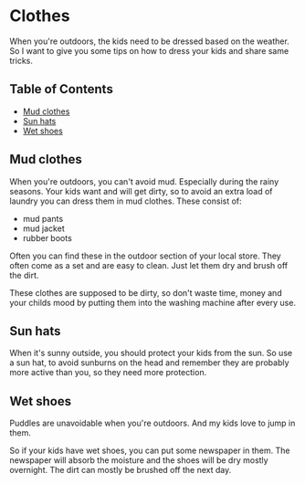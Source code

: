 # Clothes

When you're outdoors, the kids need to be dressed based on the weather.
So I want to give you some tips on how to dress your kids and share same tricks.

## Table of Contents
- [Mud clothes](#mud-clothes)
- [Sun hats](#sun-hats)
- [Wet shoes](#wet-shoes)

## Mud clothes

When you're outdoors, you can't avoid mud. Especially during the rainy seasons.
Your kids want and will get dirty, so to avoid an extra load of laundry you can dress them in mud clothes.
These consist of:

* mud pants
* mud jacket
* rubber boots

Often you can find these in the outdoor section of your local store.
They often come as a set and are easy to clean.
Just let them dry and brush off the dirt.

These clothes are supposed to be dirty, so don't waste time, money and your childs mood by putting them
into the washing machine after every use.

## Sun hats

When it's sunny outside, you should protect your kids from the sun.
So use a sun hat, to avoid sunburns on the head and remember they are probably more active than you, so
they need more protection.

## Wet shoes

Puddles are unavoidable when you're outdoors.
And my kids love to jump in them.

So if your kids have wet shoes, you can put some newspaper in them.
The newspaper will absorb the moisture and the shoes will be dry mostly overnight.
The dirt can mostly be brushed off the next day.